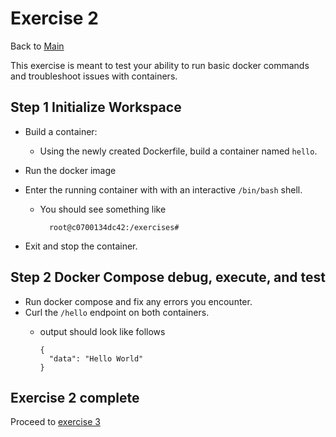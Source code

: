 # Exercise 2

Back to [Main](../README.md)

This exercise is meant to test your ability to run basic
 docker commands and troubleshoot issues with containers.

## Step 1 Initialize Workspace

+ Build a container:
  + Using the newly created Dockerfile, build a container named `hello`.

+ Run the docker image

+ Enter the running container with with an interactive `/bin/bash` shell.
  + You should see something like

      ```shell
        root@c0700134dc42:/exercises#
      ```
+ Exit and stop the container.

## Step 2 Docker Compose debug, execute, and test

+ Run docker compose and fix any errors you encounter.
+ Curl the `/hello` endpoint on both containers.
  + output should look like follows

    ```shell
    {
      "data": "Hello World"
    }
    ```

## Exercise 2 complete

Proceed to [exercise 3](../exercise3/README.md)

